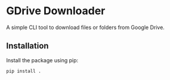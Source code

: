 # GDrive Downloader

A simple CLI tool to download files or folders from Google Drive.

## Installation

Install the package using pip:

```bash
pip install .
